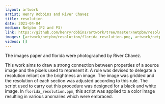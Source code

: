 ```yaml
---
layout: artwork
artist: Henry Robbins and River Chavez
title: resolution
date: 2021-04-04
medium: Netpbm (P2 and P3)
link: https://github.com/henryrobbins/artwork/tree/master/netpbm/resolution
images: [artwork/netpbm/resolution/florida_resolution.png, artwork/netpbm/resolution/paper_resolution.png]
videos: []
---
```

The images paper and florida were photographed by River Chavez.

This work aims to draw a strong connection between properties of a source image
and the pixels used to represent it. A rule was devised to delegate a
resolution reliant on the brightness an image. The image was gridded and the
resolution of each section was adjusted according to this rule. The script used
to carry out this procedure was designed for a black and white image.  In
`florida_resolution.ppm`, this script was applied to a color image resulting in
various anomalies which were embraced.

